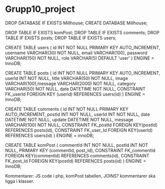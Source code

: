 # Grupp10_project
DROP DATABASE IF EXISTS Millhouse; CREATE DATABASE Millhouse;

DROP TABLE IF EXISTS komPost; DROP TABLE IF EXISTS comments; DROP TABLE IF EXISTS posts; DROP TABLE IF EXISTS users;

CREATE TABLE users ( id INT NOT NULL PRIMARY KEY AUTO_INCREMENT, username VARCHAR(30) NOT NULL, email VARCHAR(100), password VARCHAR(150) NOT NULL, role VARCHAR(5) DEFAULT 'user' ) ENGINE = InnoDB;

CREATE TABLE posts ( id INT NOT NULL PRIMARY KEY AUTO_INCREMENT, userId INT NOT NULL, title VARCHAR(50) NOT NULL, image VARCHAR(100),message VARCHAR(2000) NOT NULL, category VARCHAR(50) NOT NULL, date DATETIME NOT NULL, CONSTRAINT FK_userId FOREIGN KEY (userid) REFERENCES users(id) ) ENGINE = InnoDB;

CREATE TABLE comments ( id INT NOT NULL PRIMARY KEY AUTO_INCREMENT, postId INT NOT NULL, userId INT NOT NULL, date DATETIME NOT NULL, update DATETIME NOT NULL, message VARCHAR(100) NOT NULL, CONSTRAINT FK_postId FOREIGN KEY(postId) REFERENCES posts(id), CONSTRAINT FK_user_Id FOREIGN KEY(userId) REFERENCES users(id) ) ENGINE = innoDB;

CREATE TABLE komPost ( commentId INT NOT NULL, postId INT NOT NULL, PRIMARY KEY (commentId, post_Id), CONSTRAINT FK_commentId FOREIGN KEY(commentId) REFERENCES comments(id), CONSTRAINT FK_post_Id FOREIGN KEY(postId) REFERENCES posts(id) ) ENGINE = InnoDB;

Kommentarer: JS code i php, komPost tabellen, JOINS? kommentarer ska ligga i klasser.